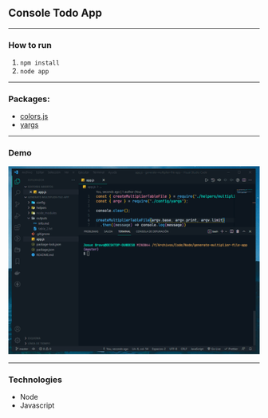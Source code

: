 ## Console Todo App

---

### How to run

1. `npm install`
2. `node app`

---

### Packages:

- [colors.js](https://www.npmjs.com/package/colors)
- [yargs](https://www.npmjs.com/package/yargs)

---

### Demo

![Multiplication Table File Creator App Demo](demo/generate-multiplier-file-app.gif)

---

### Technologies

- Node
- Javascript

